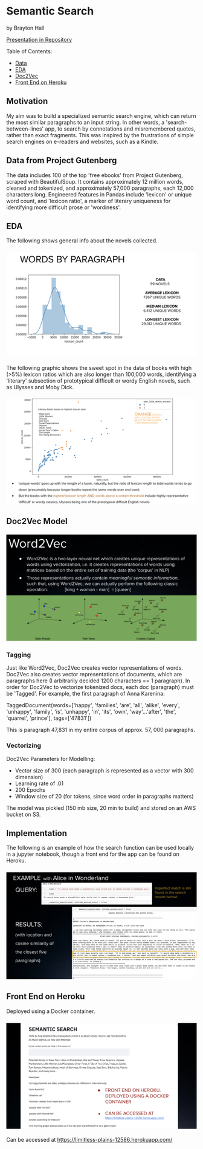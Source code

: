 # Semantic Search
by Brayton Hall

[Presentation in Repository](https://github.com/bphall/semantic_search/blob/master/finalsem.pdf)

Table of Contents:

- [Data](#data)
- [EDA](#eda)
- [Doc2Vec](#model)
- [Front End on Heroku](#frontend)

## Motivation
My aim was to build a specialized semantic search engine, which can return the most similar paragraphs to an input string. In other words, a 'search-between-lines' app, to search by connotations and misremembered quotes, rather than exact fragments. This was inspired by the frustrations of simple search engines on e-readers and websites, such as a Kindle. 
 

## Data from Project Gutenberg <a name='data'></a>
The data  includes 100 of the top 'free ebooks' from Project Gutenberg, scraped with BeautifulSoup. It contains approximately 12 million words, cleaned and tokenized, and approximately 57,000 paragraphs, each 12,000 characters long. Engineered features in Pandas include 'lexicon' or unique word count, and 'lexicon ratio', a marker of literary uniqueness for identifying more difficult prose or 'wordiness'. 

## EDA <a name='eda'></a>
The following shows general info about the novels collected.
### ![novels](eda.png)
The following graphic shows the sweet spot in the data of books with high (>5%) lexicon ratios which are also longer than 100,000 words, identifying a 'literary' subsection of prototypical difficult or wordy English novels, such as Ulysses and Moby Dick. 
### ![source](lit_eda.png)

## Doc2Vec Model <a name='model'></a>
### ![word2vec](word.png)
### Tagging
Just like Word2Vec, Doc2Vec creates vector representations of words. Doc2Vec also creates vector representations of documents, which are paragraphs here (I arbitrarily decided 1200 characters  == 1 paragraph). In order for Doc2Vec to vectorize tokenized docs, each doc (paragraph) must be 'Tagged'. For example, the first paragraph of Anna Karenina: 

TaggedDocument(words=['happy', 'families', 'are', 'all', 'alike', 'every', 'unhappy', 'family', 'is', 'unhappy', 'in', 'its', 'own', 'way'...'after', 'the', 'quarrel', 'prince'], tags=['47831'])

This is paragraph 47,831 in my entire corpus of approx. 57, 000 paragraphs.

### Vectorizing 
Doc2Vec Parameters for Modelling:
- Vector size of 300 (each paragraph is represented as a vector with 300 dimension)
- Learning rate of .01
- 200 Epochs
- Window size of 20 (for tokens, since word order in paragraphs matters) 

The model was pickled (150 mb size, 20 min to build) and stored on an AWS bucket on S3.

## Implementation
The following is an example of how the search function can be used locally in a jupyter notebook, though a front end for the app can be found on Heroku.  
### ![alice](alice_ex.png)

## Front End on Heroku <a name='frontend'></a>
Deployed using a Docker container. 
### ![frontend](frontend.png)
Can be accessed at https://limitless-plains-12586.herokuapp.com/
 


